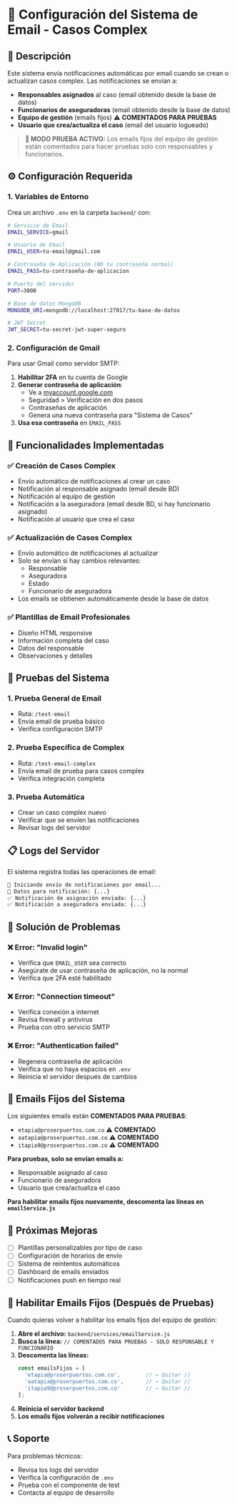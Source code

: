 # 📧 Configuración del Sistema de Email - Casos Complex

## 🎯 **Descripción**

Este sistema envía notificaciones automáticas por email cuando se crean o actualizan casos complex. Las notificaciones se envían a:

- **Responsables asignados** al caso (email obtenido desde la base de datos)
- **Funcionarios de aseguradoras** (email obtenido desde la base de datos)
- **Equipo de gestión** (emails fijos) ⚠️ **COMENTADOS PARA PRUEBAS**
- **Usuario que crea/actualiza el caso** (email del usuario logueado)

> **🔧 MODO PRUEBA ACTIVO:** Los emails fijos del equipo de gestión están comentados para hacer pruebas solo con responsables y funcionarios.

## ⚙️ **Configuración Requerida**

### **1. Variables de Entorno**

Crea un archivo `.env` en la carpeta `backend/` con:

```bash
# Servicio de Email
EMAIL_SERVICE=gmail

# Usuario de Email
EMAIL_USER=tu-email@gmail.com

# Contraseña de Aplicación (NO tu contraseña normal)
EMAIL_PASS=tu-contraseña-de-aplicacion

# Puerto del servidor
PORT=3000

# Base de datos MongoDB
MONGODB_URI=mongodb://localhost:27017/tu-base-de-datos

# JWT Secret
JWT_SECRET=tu-secret-jwt-super-seguro
```

### **2. Configuración de Gmail**

Para usar Gmail como servidor SMTP:

1. **Habilitar 2FA** en tu cuenta de Google
2. **Generar contraseña de aplicación**:
   - Ve a [myaccount.google.com](https://myaccount.google.com)
   - Seguridad > Verificación en dos pasos
   - Contraseñas de aplicación
   - Genera una nueva contraseña para "Sistema de Casos"
3. **Usa esa contraseña** en `EMAIL_PASS`

## 🚀 **Funcionalidades Implementadas**

### **✅ Creación de Casos Complex**
- Envío automático de notificaciones al crear un caso
- Notificación al responsable asignado (email desde BD)
- Notificación al equipo de gestión
- Notificación a la aseguradora (email desde BD, si hay funcionario asignado)
- Notificación al usuario que crea el caso

### **✅ Actualización de Casos Complex**
- Envío automático de notificaciones al actualizar
- Solo se envían si hay cambios relevantes:
  - Responsable
  - Aseguradora
  - Estado
  - Funcionario de aseguradora
- Los emails se obtienen automáticamente desde la base de datos

### **✅ Plantillas de Email Profesionales**
- Diseño HTML responsive
- Información completa del caso
- Datos del responsable
- Observaciones y detalles

## 🧪 **Pruebas del Sistema**

### **1. Prueba General de Email**
- Ruta: `/test-email`
- Envía email de prueba básico
- Verifica configuración SMTP

### **2. Prueba Específica de Complex**
- Ruta: `/test-email-complex`
- Envía email de prueba para casos complex
- Verifica integración completa

### **3. Prueba Automática**
- Crear un caso complex nuevo
- Verificar que se envíen las notificaciones
- Revisar logs del servidor

## 📋 **Logs del Servidor**

El sistema registra todas las operaciones de email:

```bash
📧 Iniciando envío de notificaciones por email...
📧 Datos para notificación: {...}
✅ Notificación de asignación enviada: {...}
✅ Notificación a aseguradora enviada: {...}
```

## 🔧 **Solución de Problemas**

### **❌ Error: "Invalid login"**
- Verifica que `EMAIL_USER` sea correcto
- Asegúrate de usar contraseña de aplicación, no la normal
- Verifica que 2FA esté habilitado

### **❌ Error: "Connection timeout"**
- Verifica conexión a internet
- Revisa firewall y antivirus
- Prueba con otro servicio SMTP

### **❌ Error: "Authentication failed"**
- Regenera contraseña de aplicación
- Verifica que no haya espacios en `.env`
- Reinicia el servidor después de cambios

## 📧 **Emails Fijos del Sistema**

Los siguientes emails están **COMENTADOS PARA PRUEBAS**:

- `etapia@proserpuertos.com.co` ⚠️ **COMENTADO**
- `aatapia@proserpuertos.com.co` ⚠️ **COMENTADO** 
- `itapia9@proserpuertos.com.co` ⚠️ **COMENTADO**

**Para pruebas, solo se envían emails a:**
- Responsable asignado al caso
- Funcionario de aseguradora
- Usuario que crea/actualiza el caso

**Para habilitar emails fijos nuevamente, descomenta las líneas en `emailService.js`**

## 🎯 **Próximas Mejoras**

- [ ] Plantillas personalizables por tipo de caso
- [ ] Configuración de horarios de envío
- [ ] Sistema de reintentos automáticos
- [ ] Dashboard de emails enviados
- [ ] Notificaciones push en tiempo real

## 🔧 **Habilitar Emails Fijos (Después de Pruebas)**

Cuando quieras volver a habilitar los emails fijos del equipo de gestión:

1. **Abre el archivo:** `backend/services/emailService.js`
2. **Busca la línea:** `// COMENTADOS PARA PRUEBAS - SOLO RESPONSABLE Y FUNCIONARIO`
3. **Descomenta las líneas:**
   ```javascript
   const emailsFijos = [
     'etapia@proserpuertos.com.co',        // ← Quitar //
     'aatapia@proserpuertos.com.co',       // ← Quitar //
     'itapia9@proserpuertos.com.co'        // ← Quitar //
   ];
   ```
4. **Reinicia el servidor backend**
5. **Los emails fijos volverán a recibir notificaciones**

## 📞 **Soporte**

Para problemas técnicos:
- Revisa los logs del servidor
- Verifica la configuración de `.env`
- Prueba con el componente de test
- Contacta al equipo de desarrollo
